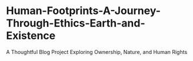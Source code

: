 # Human-Footprints-A-Journey-Through-Ethics-Earth-and-Existence
A Thoughtful Blog Project Exploring Ownership, Nature, and Human Rights
